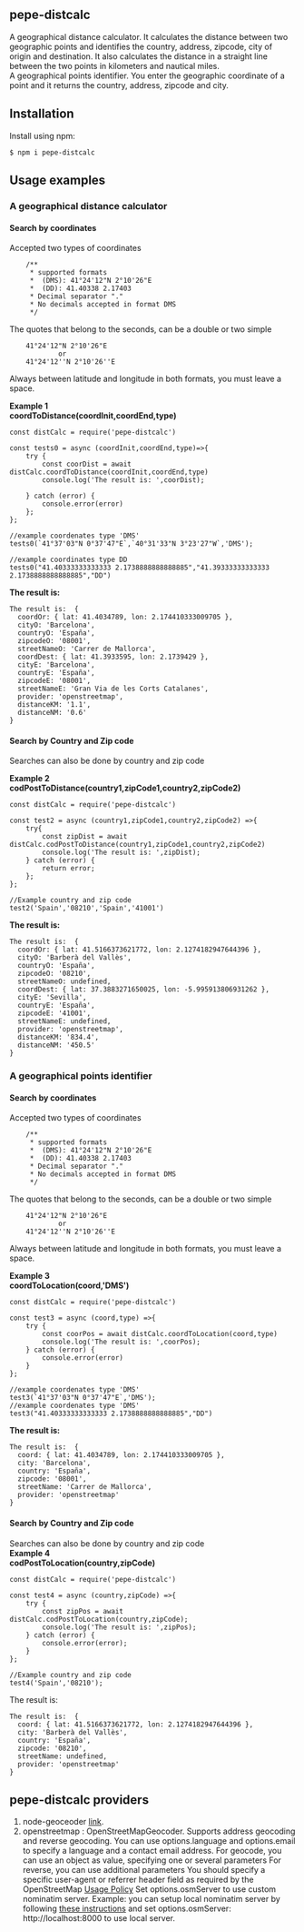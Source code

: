 ## pepe-distcalc

A geographical distance calculator. It calculates the distance between two geographic points and identifies the country, address, zipcode, city of origin and destination. It also calculates the distance in a straight line between the two points in kilometers and nautical miles.  
A geographical points identifier. You enter the geographic coordinate of a point and it returns the country, address, zipcode and city. 


## Installation

Install using npm:

	$ npm i pepe-distcalc
	
## Usage examples

### A geographical distance calculator

#### Search by coordinates
Accepted two types of coordinates
		
		/**
		 * supported formats
		 *  (DMS): 41°24'12"N 2°10'26"E
		 *  (DD): 41.40338 2.17403
		 * Decimal separator "."
		 * No decimals accepted in format DMS
		 */
The quotes that belong to the seconds, can be a double or two simple
		
		41°24'12"N 2°10'26"E
				or
		41°24'12''N 2°10'26''E
		
Always between latitude and longitude in both formats, you must leave a space.

**Example 1**   
**coordToDistance(coordInit,coordEnd,type)**

	const distCalc = require('pepe-distcalc')

	const tests0 = async (coordInit,coordEnd,type)=>{
	    try {
	        const coorDist = await distCalc.coordToDistance(coordInit,coordEnd,type)
	        console.log('The result is: ',coorDist);
	        
	    } catch (error) {
	        console.error(error)
	    };   
	};
	
	//example coordenates type 'DMS'
	tests0(`41°37'03"N 0°37'47"E`,`40°31'33"N 3°23'27"W`,'DMS');
	
	//example coordinates type DD
	tests0("41.40333333333333 2.1738888888888885","41.39333333333333 2.1738888888888885","DD")
	
**The result is:**

	The result is:  {
	  coordOr: { lat: 41.4034789, lon: 2.174410333009705 },
	  cityO: 'Barcelona',
	  countryO: 'España',
	  zipcodeO: '08001',
	  streetNameO: 'Carrer de Mallorca',
	  coordDest: { lat: 41.3933595, lon: 2.1739429 },
	  cityE: 'Barcelona',
	  countryE: 'España',
	  zipcodeE: '08001',
	  streetNameE: 'Gran Via de les Corts Catalanes',
	  provider: 'openstreetmap',
	  distanceKM: '1.1',
	  distanceNM: '0.6'
	}


#### Search by Country and Zip code
Searches can also be done by country and zip code

**Example 2  
codPostToDistance(country1,zipCode1,country2,zipCode2)**

	const distCalc = require('pepe-distcalc')
	
	const test2 = async (country1,zipCode1,country2,zipCode2) =>{
    	try{
        	const zipDist = await distCalc.codPostToDistance(country1,zipCode1,country2,zipCode2)
        	console.log('The result is: ',zipDist);
    	} catch (error) {
        	return error;
    	};
	};
	
	//Example country and zip code
	test2('Spain','08210','Spain','41001')
	
	
**The result is:**

	The result is:  {
	  coordOr: { lat: 41.5166373621772, lon: 2.1274182947644396 },
	  cityO: 'Barberà del Vallès',
	  countryO: 'España',
	  zipcodeO: '08210',
	  streetNameO: undefined,
	  coordDest: { lat: 37.3883271650025, lon: -5.995913806931262 },
	  cityE: 'Sevilla',
	  countryE: 'España',
	  zipcodeE: '41001',
	  streetNameE: undefined,
	  provider: 'openstreetmap',
	  distanceKM: '834.4',
	  distanceNM: '450.5'
	}
	

### A geographical points identifier

#### Search by coordinates
Accepted two types of coordinates
		
		/**
		 * supported formats
		 *  (DMS): 41°24'12"N 2°10'26"E
		 *  (DD): 41.40338 2.17403
		 * Decimal separator "."
		 * No decimals accepted in format DMS
		 */
The quotes that belong to the seconds, can be a double or two simple
		
		41°24'12"N 2°10'26"E
				or
		41°24'12''N 2°10'26''E
		
Always between latitude and longitude in both formats, you must leave a space.

**Example 3**   
**coordToLocation(coord,'DMS')**
	
	const distCalc = require('pepe-distcalc')
	
	const test3 = async (coord,type) =>{
	    try {
	        const coorPos = await distCalc.coordToLocation(coord,type)
	        console.log('The result is: ',coorPos);
	    } catch (error) {
	        console.error(error)
	    }
	};
	
	//example coordenates type 'DMS'
	test3(`41°37'03"N 0°37'47"E`,'DMS');
	//example coordenates type 'DMS'
	test3("41.40333333333333 2.1738888888888885","DD")
	
**The result is:**

	The result is:  {
	  coord: { lat: 41.4034789, lon: 2.174410333009705 },
	  city: 'Barcelona',
	  country: 'España',
	  zipcode: '08001',
	  streetName: 'Carrer de Mallorca',
	  provider: 'openstreetmap'
	}


#### Search by Country and Zip code
Searches can also be done by country and zip code	
**Example 4  
codPostToLocation(country,zipCode)**

	const distCalc = require('pepe-distcalc')
	
	const test4 = async (country,zipCode) =>{
	    try {
	        const zipPos = await distCalc.codPostToLocation(country,zipCode);
	        console.log('The result is: ',zipPos);
	    } catch (error) {
	        console.error(error);
	    }    
	};
	
	//Example country and zip code
	test4('Spain','08210');
	
The result is:

	The result is:  {
	  coord: { lat: 41.5166373621772, lon: 2.1274182947644396 },
	  city: 'Barberà del Vallès',
	  country: 'España',
	  zipcode: '08210',
	  streetName: undefined,
	  provider: 'openstreetmap'
	}


## pepe-distcalc providers

1. node-geoceoder [link](https://www.npmjs.com/package/node-geocoder).
2. openstreetmap : OpenStreetMapGeocoder. Supports address geocoding and reverse geocoding. You can use options.language and options.email to specify a language and a contact email address.
For geocode, you can use an object as value, specifying one or several parameters
For reverse, you can use additional parameters
You should specify a specific user-agent or referrer header field as required by the OpenStreetMap [Usage Policy](https://operations.osmfoundation.org/policies/nominatim/)
Set options.osmServer to use custom nominatim server. Example: you can setup local nominatim server by following [these instructions](http://nominatim.org/release-docs/latest/admin/Installation/) and set options.osmServer: http://localhost:8000 to use local server.

